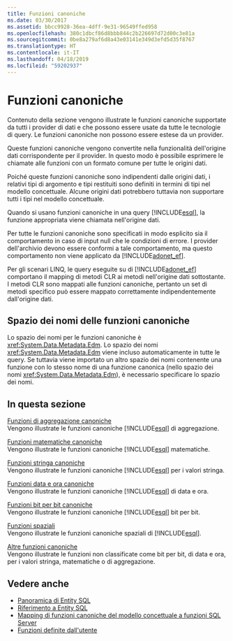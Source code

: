 ```yaml
---
title: Funzioni canoniche
ms.date: 03/30/2017
ms.assetid: bbcc9928-36ea-4dff-9e31-96549ffed958
ms.openlocfilehash: 380c1dbcf86d8bbb844c2b226697d72d00c3e81a
ms.sourcegitcommit: 0be8a279af6d8a43e03141e349d3efd5d35f8767
ms.translationtype: HT
ms.contentlocale: it-IT
ms.lasthandoff: 04/18/2019
ms.locfileid: "59202937"
---
```

# <a name="canonical-functions"></a>Funzioni canoniche
Contenuto della sezione vengono illustrate le funzioni canoniche supportate da tutti i provider di dati e che possono essere usate da tutte le tecnologie di query. Le funzioni canoniche non possono essere estese da un provider.  
  
 Queste funzioni canoniche vengono convertite nella funzionalità dell'origine dati corrispondente per il provider. In questo modo è possibile esprimere le chiamate alle funzioni con un formato comune per tutte le origini dati.  
  
 Poiché queste funzioni canoniche sono indipendenti dalle origini dati, i relativi tipi di argomento e tipi restituiti sono definiti in termini di tipi nel modello concettuale. Alcune origini dati potrebbero tuttavia non supportare tutti i tipi nel modello concettuale.  
  
 Quando si usano funzioni canoniche in una query [!INCLUDE[esql](../../../../../../includes/esql-md.md)], la funzione appropriata viene chiamata nell'origine dati.  
  
 Per tutte le funzioni canoniche sono specificati in modo esplicito sia il comportamento in caso di input null che le condizioni di errore. I provider dell'archivio devono essere conformi a tale comportamento, ma questo comportamento non viene applicato da [!INCLUDE[adonet_ef](../../../../../../includes/adonet-ef-md.md)].  
  
 Per gli scenari LINQ, le query eseguite su di [!INCLUDE[adonet_ef](../../../../../../includes/adonet-ef-md.md)] comportano il mapping di metodi CLR ai metodi nell'origine dati sottostante. I metodi CLR sono mappati alle funzioni canoniche, pertanto un set di metodi specifico può essere mappato correttamente indipendentemente dall'origine dati.  
  
## <a name="canonical-functions-namespace"></a>Spazio dei nomi delle funzioni canoniche  
 Lo spazio dei nomi per le funzioni canoniche è <xref:System.Data.Metadata.Edm>. Lo spazio dei nomi <xref:System.Data.Metadata.Edm> viene incluso automaticamente in tutte le query. Se tuttavia viene importato un altro spazio dei nomi contenente una funzione con lo stesso nome di una funzione canonica (nello spazio dei nomi <xref:System.Data.Metadata.Edm>), è necessario specificare lo spazio dei nomi.  
  
## <a name="in-this-section"></a>In questa sezione  
 [Funzioni di aggregazione canoniche](../../../../../../docs/framework/data/adonet/ef/language-reference/aggregate-canonical-functions.md)  
 Vengono illustrate le funzioni canoniche [!INCLUDE[esql](../../../../../../includes/esql-md.md)] di aggregazione.  
  
 [Funzioni matematiche canoniche](../../../../../../docs/framework/data/adonet/ef/language-reference/math-canonical-functions.md)  
 Vengono illustrate le funzioni canoniche [!INCLUDE[esql](../../../../../../includes/esql-md.md)] matematiche.  
  
 [Funzioni stringa canoniche](../../../../../../docs/framework/data/adonet/ef/language-reference/string-canonical-functions.md)  
 Vengono illustrate le funzioni canoniche [!INCLUDE[esql](../../../../../../includes/esql-md.md)] per i valori stringa.  
  
 [Funzioni data e ora canoniche](../../../../../../docs/framework/data/adonet/ef/language-reference/date-and-time-canonical-functions.md)  
 Vengono illustrate le funzioni canoniche [!INCLUDE[esql](../../../../../../includes/esql-md.md)] di data e ora.  
  
 [Funzioni bit per bit canoniche](../../../../../../docs/framework/data/adonet/ef/language-reference/bitwise-canonical-functions.md)  
 Vengono illustrate le funzioni canoniche [!INCLUDE[esql](../../../../../../includes/esql-md.md)] bit per bit.  
  
 [Funzioni spaziali](../../../../../../docs/framework/data/adonet/ef/language-reference/spatial-functions.md)  
 Vengono illustrate le funzioni canoniche spaziali di [!INCLUDE[esql](../../../../../../includes/esql-md.md)].  
  
 [Altre funzioni canoniche](../../../../../../docs/framework/data/adonet/ef/language-reference/other-canonical-functions.md)  
 Vengono illustrate le funzioni non classificate come bit per bit, di data e ora, per i valori stringa, matematiche o di aggregazione.  
  
## <a name="see-also"></a>Vedere anche

- [Panoramica di Entity SQL](../../../../../../docs/framework/data/adonet/ef/language-reference/entity-sql-overview.md)
- [Riferimento a Entity SQL](../../../../../../docs/framework/data/adonet/ef/language-reference/entity-sql-reference.md)
- [Mapping di funzioni canoniche del modello concettuale a funzioni SQL Server](../../../../../../docs/framework/data/adonet/ef/conceptual-model-canonical-to-sql-server-functions-mapping.md)
- [Funzioni definite dall'utente](../../../../../../docs/framework/data/adonet/ef/language-reference/user-defined-functions-entity-sql.md)
